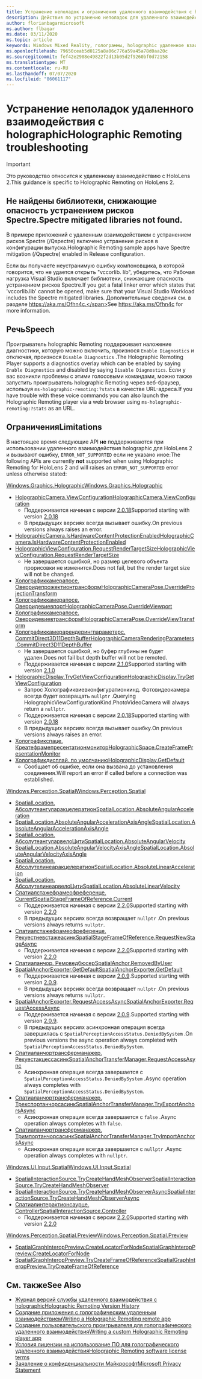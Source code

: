 ```yaml
---
title: Устранение неполадок и ограничения удаленного взаимодействия с holographic
description: Действия по устранению неполадок для удаленного взаимодействия holographic в HoloLens 2.
author: florianbagarmicrosoft
ms.author: flbagar
ms.date: 03/11/2020
ms.topic: article
keywords: Windows Mixed Reality, голограммы, holographic удаленное взаимодействие, удаленная визуализация, Сетевая визуализация, HoloLens, удаленные голограммы, устранение неполадок, помощь
ms.openlocfilehash: 79650ceab5d0125a8a06c776a59a45a78d0aa20c
ms.sourcegitcommit: fef42e2908e49822f2d13b05d2f9260bf0d72158
ms.translationtype: MT
ms.contentlocale: ru-RU
ms.lasthandoff: 07/07/2020
ms.locfileid: "86061117"
---
```

# <a name="holographic-remoting-troubleshooting"></a><span data-ttu-id="b6d26-104">Устранение неполадок удаленного взаимодействия с holographic</span><span class="sxs-lookup"><span data-stu-id="b6d26-104">Holographic Remoting troubleshooting</span></span>

> [!IMPORTANT]
> <span data-ttu-id="b6d26-105">Это руководство относится к удаленному взаимодействию с HoloLens 2.</span><span class="sxs-lookup"><span data-stu-id="b6d26-105">This guidance is specific to Holographic Remoting on HoloLens 2.</span></span>

## <a name="spectre-mitigated-libraries-not-found"></a><span data-ttu-id="b6d26-106">Не найдены библиотеки, снижающие опасность устранением рисков Spectre.</span><span class="sxs-lookup"><span data-stu-id="b6d26-106">Spectre mitigated libraries not found.</span></span>

<span data-ttu-id="b6d26-107">В примере приложений с удаленным взаимодействием с устранением рисков Spectre (/Qspectre) включено устранение рисков в конфигурации выпуска.</span><span class="sxs-lookup"><span data-stu-id="b6d26-107">Holographic Remoting sample apps have Spectre mitigation (/Qspectre) enabled in Release configuration.</span></span>

<span data-ttu-id="b6d26-108">Если вы получаете неустранимую ошибку компоновщика, в которой говорится, что не удается открыть "vccorlib. lib", убедитесь, что Рабочая нагрузка Visual Studio включает библиотеки, снижающие опасность устранением рисков Spectre.</span><span class="sxs-lookup"><span data-stu-id="b6d26-108">If you get a fatal linker error which states that 'vccorlib.lib' cannot be opened, make sure that your Visual Studio Workload includes the Spectre mitigated libraries.</span></span> <span data-ttu-id="b6d26-109">Дополнительные сведения см. в разделе https://aka.ms/Ofhn4c.</span><span class="sxs-lookup"><span data-stu-id="b6d26-109">See https://aka.ms/Ofhn4c for more information.</span></span>

## <a name="speech"></a><span data-ttu-id="b6d26-110">Речь</span><span class="sxs-lookup"><span data-stu-id="b6d26-110">Speech</span></span>

<span data-ttu-id="b6d26-111">Проигрыватель holographic Remoting поддерживает наложение диагностики, которую можно включить, произнося ```Enable Diagnostics``` и отключая, произнося ```Disable Diagnostics``` .</span><span class="sxs-lookup"><span data-stu-id="b6d26-111">The Holographic Remoting Player supports a diagnostics overlay which can be enabled by saying ```Enable Diagnostics``` and disabled by saying ```Disable Diagnostics```.</span></span> <span data-ttu-id="b6d26-112">Если у вас возникли проблемы с этими голосовыми командами, можно также запустить проигрыватель holographic Remoting через веб-браузер, используя ```ms-holographic-remoting:?stats``` в качестве URL-адреса.</span><span class="sxs-lookup"><span data-stu-id="b6d26-112">If you have trouble with these voice commands you can also launch the Holographic Remoting player via a web browser using ```ms-holographic-remoting:?stats``` as an URL.</span></span>

## <a name="limitations"></a><span data-ttu-id="b6d26-113">Ограничения</span><span class="sxs-lookup"><span data-stu-id="b6d26-113">Limitations</span></span>

<span data-ttu-id="b6d26-114">В настоящее время следующие API **не** поддерживаются при использовании удаленного взаимодействия holographic для HoloLens 2 и вызывают ошибку, ```ERROR_NOT_SUPPORTED``` если не указано иное:</span><span class="sxs-lookup"><span data-stu-id="b6d26-114">The following APIs are currently **not** supported when using Holographic Remoting for HoloLens 2 and will raises an ```ERROR_NOT_SUPPORTED``` error unless otherwise stated:</span></span>

[<span data-ttu-id="b6d26-115">Windows.Graphics.Holographic</span><span class="sxs-lookup"><span data-stu-id="b6d26-115">Windows.Graphics.Holographic</span></span>](https://docs.microsoft.com/uwp/api/windows.graphics.holographic)

* [<span data-ttu-id="b6d26-116">HolographicCamera.ViewConfiguration</span><span class="sxs-lookup"><span data-stu-id="b6d26-116">HolographicCamera.ViewConfiguration</span></span>](https://docs.microsoft.com/uwp/api/windows.graphics.holographic.holographiccamera.viewconfiguration)
  - <span data-ttu-id="b6d26-117">Поддерживается начиная с версии [2.0.18](holographic-remoting-version-history.md#v2.0.18)</span><span class="sxs-lookup"><span data-stu-id="b6d26-117">Supported starting with version [2.0.18](holographic-remoting-version-history.md#v2.0.18)</span></span>
  - <span data-ttu-id="b6d26-118">В предыдущих версиях всегда вызывает ошибку.</span><span class="sxs-lookup"><span data-stu-id="b6d26-118">On previous versions always raises an error.</span></span>
* [<span data-ttu-id="b6d26-119">HolographicCamera.IsHardwareContentProtectionEnabled</span><span class="sxs-lookup"><span data-stu-id="b6d26-119">HolographicCamera.IsHardwareContentProtectionEnabled</span></span>](https://docs.microsoft.com/uwp/api/windows.graphics.holographic.holographiccamera.ishardwarecontentprotectionenabled#Windows_Graphics_Holographic_HolographicCamera_IsHardwareContentProtectionEnabled)
* [<span data-ttu-id="b6d26-120">HolographicViewConfiguration.RequestRenderTargetSize</span><span class="sxs-lookup"><span data-stu-id="b6d26-120">HolographicViewConfiguration.RequestRenderTargetSize</span></span>](https://docs.microsoft.com/uwp/api/windows.graphics.holographic.holographicviewconfiguration.requestrendertargetsize#Windows_Graphics_Holographic_HolographicViewConfiguration_RequestRenderTargetSize_Windows_Foundation_Size_)
  - <span data-ttu-id="b6d26-121">Не завершается ошибкой, но размер целевого объекта прорисовки не изменится.</span><span class="sxs-lookup"><span data-stu-id="b6d26-121">Does not fail, but the render target size will not be changed.</span></span>
* [<span data-ttu-id="b6d26-122">Холографиккамерапосе. Оверридепрожектионтрансформ</span><span class="sxs-lookup"><span data-stu-id="b6d26-122">HolographicCameraPose.OverrideProjectionTransform</span></span>](https://docs.microsoft.com/uwp/api/windows.graphics.holographic.holographiccamerapose.overrideprojectiontransform)
* [<span data-ttu-id="b6d26-123">Холографиккамерапосе. Оверридевиевпорт</span><span class="sxs-lookup"><span data-stu-id="b6d26-123">HolographicCameraPose.OverrideViewport</span></span>](https://docs.microsoft.com/uwp/api/windows.graphics.holographic.holographiccamerapose.overrideviewport)
* [<span data-ttu-id="b6d26-124">Холографиккамерапосе. Оверридевиевтрансформ</span><span class="sxs-lookup"><span data-stu-id="b6d26-124">HolographicCameraPose.OverrideViewTransform</span></span>](https://docs.microsoft.com/uwp/api/windows.graphics.holographic.holographiccamerapose.overrideviewtransform)
* [<span data-ttu-id="b6d26-125">Холографиккамерарендерингпараметерс. CommitDirect3D11DepthBuffer</span><span class="sxs-lookup"><span data-stu-id="b6d26-125">HolographicCameraRenderingParameters.CommitDirect3D11DepthBuffer</span></span>](https://docs.microsoft.com/uwp/api/windows.graphics.holographic.holographiccamerarenderingparameters.commitdirect3d11depthbuffer#Windows_Graphics_Holographic_HolographicCameraRenderingParameters_CommitDirect3D11DepthBuffer_Windows_Graphics_DirectX_Direct3D11_IDirect3DSurface_)
  - <span data-ttu-id="b6d26-126">Не завершается ошибкой, но буфер глубины не будет удален.</span><span class="sxs-lookup"><span data-stu-id="b6d26-126">Does not fail but depth buffer will not be remoted.</span></span>
  - <span data-ttu-id="b6d26-127">Поддерживается начиная с версии [2.1.0](holographic-remoting-version-history.md#v2.1.0)</span><span class="sxs-lookup"><span data-stu-id="b6d26-127">Supported starting with version [2.1.0](holographic-remoting-version-history.md#v2.1.0)</span></span>
* [<span data-ttu-id="b6d26-128">HolographicDisplay.TryGetViewConfiguration</span><span class="sxs-lookup"><span data-stu-id="b6d26-128">HolographicDisplay.TryGetViewConfiguration</span></span>](https://docs.microsoft.com/uwp/api/windows.graphics.holographic.holographicdisplay.trygetviewconfiguration)
  - <span data-ttu-id="b6d26-129">Запрос Холографиквиевконфигуратионкинд. Фотовидеокамера всегда будет возвращать ```nullptr``` .</span><span class="sxs-lookup"><span data-stu-id="b6d26-129">Querying HolographicViewConfigurationKind.PhotoVideoCamera will always return a ```nullptr```.</span></span>
  - <span data-ttu-id="b6d26-130">Поддерживается начиная с версии [2.0.18](holographic-remoting-version-history.md#v2.0.18)</span><span class="sxs-lookup"><span data-stu-id="b6d26-130">Supported starting with version [2.0.18](holographic-remoting-version-history.md#v2.0.18)</span></span>
  - <span data-ttu-id="b6d26-131">В предыдущих версиях всегда вызывает ошибку.</span><span class="sxs-lookup"><span data-stu-id="b6d26-131">On previous versions always raises an error.</span></span>
* [<span data-ttu-id="b6d26-132">Холографикспаце. Креатефрамепресентатионмонитор</span><span class="sxs-lookup"><span data-stu-id="b6d26-132">HolographicSpace.CreateFramePresentationMonitor</span></span>](https://docs.microsoft.com/uwp/api/windows.graphics.holographic.holographicspace.createframepresentationmonitor)
* [<span data-ttu-id="b6d26-133">Холографикдисплай. по умолчанию</span><span class="sxs-lookup"><span data-stu-id="b6d26-133">HolographicDisplay.GetDefault</span></span>](https://docs.microsoft.com/uwp/api/windows.graphics.holographic.holographicdisplay.getdefault#Windows_Graphics_Holographic_HolographicDisplay_GetDefault)
  - <span data-ttu-id="b6d26-134">Сообщает об ошибке, если она вызвана до установления соединения.</span><span class="sxs-lookup"><span data-stu-id="b6d26-134">Will report an error if called before a connection was established.</span></span>


[<span data-ttu-id="b6d26-135">Windows.Perception.Spatial</span><span class="sxs-lookup"><span data-stu-id="b6d26-135">Windows.Perception.Spatial</span></span>](https://docs.microsoft.com/uwp/api/windows.perception.spatial)

* [<span data-ttu-id="b6d26-136">SpatialLocation. Абсолутеангуларакцелератион</span><span class="sxs-lookup"><span data-stu-id="b6d26-136">SpatialLocation.AbsoluteAngularAcceleration</span></span>](https://docs.microsoft.com/uwp/api/windows.perception.spatial.spatiallocation.absoluteangularacceleration)
* [<span data-ttu-id="b6d26-137">SpatialLocation.AbsoluteAngularAccelerationAxisAngle</span><span class="sxs-lookup"><span data-stu-id="b6d26-137">SpatialLocation.AbsoluteAngularAccelerationAxisAngle</span></span>](https://docs.microsoft.com/uwp/api/windows.perception.spatial.spatiallocation.absoluteangularaccelerationaxisangle)
* [<span data-ttu-id="b6d26-138">SpatialLocation. АбсолутеангуларвелоЦити</span><span class="sxs-lookup"><span data-stu-id="b6d26-138">SpatialLocation.AbsoluteAngularVelocity</span></span>](https://docs.microsoft.com/uwp/api/windows.perception.spatial.spatiallocation.absoluteangularvelocity)
* [<span data-ttu-id="b6d26-139">SpatialLocation.AbsoluteAngularVelocityAxisAngle</span><span class="sxs-lookup"><span data-stu-id="b6d26-139">SpatialLocation.AbsoluteAngularVelocityAxisAngle</span></span>](https://docs.microsoft.com/uwp/api/windows.perception.spatial.spatiallocation.absoluteangularvelocityaxisangle)
* [<span data-ttu-id="b6d26-140">SpatialLocation. Абсолутелинеаракцелератион</span><span class="sxs-lookup"><span data-stu-id="b6d26-140">SpatialLocation.AbsoluteLinearAcceleration</span></span>](https://docs.microsoft.com/uwp/api/windows.perception.spatial.spatiallocation.absolutelinearacceleration)
* [<span data-ttu-id="b6d26-141">SpatialLocation. АбсолутелинеарвелоЦити</span><span class="sxs-lookup"><span data-stu-id="b6d26-141">SpatialLocation.AbsoluteLinearVelocity</span></span>](https://docs.microsoft.com/uwp/api/windows.perception.spatial.spatiallocation.absolutelinearvelocity)
* [<span data-ttu-id="b6d26-142">Спатиалстажефрамеофреференце. Current</span><span class="sxs-lookup"><span data-stu-id="b6d26-142">SpatialStageFrameOfReference.Current</span></span>](https://docs.microsoft.com/uwp/api/windows.perception.spatial.spatialstageframeofreference.current)
  - <span data-ttu-id="b6d26-143">Поддерживается начиная с версии [2.2.0](holographic-remoting-version-history.md#v2.2.0)</span><span class="sxs-lookup"><span data-stu-id="b6d26-143">Supported starting with version [2.2.0](holographic-remoting-version-history.md#v2.2.0)</span></span>
  - <span data-ttu-id="b6d26-144">В предыдущих версиях всегда возвращает ```nullptr``` .</span><span class="sxs-lookup"><span data-stu-id="b6d26-144">On previous versions always returns ```nullptr```.</span></span>
* [<span data-ttu-id="b6d26-145">Спатиалстажефрамеофреференце. Рекуестневстажеасинк</span><span class="sxs-lookup"><span data-stu-id="b6d26-145">SpatialStageFrameOfReference.RequestNewStageAsync</span></span>](https://docs.microsoft.com/uwp/api/windows.perception.spatial.spatialstageframeofreference.requestnewstageasync)
  - <span data-ttu-id="b6d26-146">Поддерживается начиная с версии [2.2.0](holographic-remoting-version-history.md#v2.2.0)</span><span class="sxs-lookup"><span data-stu-id="b6d26-146">Supported starting with version [2.2.0](holographic-remoting-version-history.md#v2.2.0)</span></span>
* [<span data-ttu-id="b6d26-147">Спатиаланчор. Ремоведбюсер</span><span class="sxs-lookup"><span data-stu-id="b6d26-147">SpatialAnchor.RemovedByUser</span></span>](https://docs.microsoft.com/uwp/api/windows.perception.spatial.spatialanchor.removedbyuser)
* [<span data-ttu-id="b6d26-148">SpatialAnchorExporter.GetDefault</span><span class="sxs-lookup"><span data-stu-id="b6d26-148">SpatialAnchorExporter.GetDefault</span></span>](https://docs.microsoft.com/uwp/api/windows.perception.spatial.spatialanchorexporter.getdefault
)
  - <span data-ttu-id="b6d26-149">Поддерживается начиная с версии [2.0.9](holographic-remoting-version-history.md#v2.0.9).</span><span class="sxs-lookup"><span data-stu-id="b6d26-149">Supported starting with version [2.0.9](holographic-remoting-version-history.md#v2.0.9).</span></span> 
  - <span data-ttu-id="b6d26-150">В предыдущих версиях всегда возвращает ```nullptr``` .</span><span class="sxs-lookup"><span data-stu-id="b6d26-150">On previous versions always returns ```nullptr```.</span></span> 
* [<span data-ttu-id="b6d26-151">SpatialAnchorExporter.RequestAccessAsync</span><span class="sxs-lookup"><span data-stu-id="b6d26-151">SpatialAnchorExporter.RequestAccessAsync</span></span>](https://docs.microsoft.com/uwp/api/windows.perception.spatial.spatialanchorexporter.requestaccessasync
)
  - <span data-ttu-id="b6d26-152">Поддерживается начиная с версии [2.0.9](holographic-remoting-version-history.md#v2.0.9).</span><span class="sxs-lookup"><span data-stu-id="b6d26-152">Supported starting with version [2.0.9](holographic-remoting-version-history.md#v2.0.9).</span></span> 
  - <span data-ttu-id="b6d26-153">В предыдущих версиях асинхронная операция всегда завершилась с ```SpatialPerceptionAccessStatus.DeniedBySystem``` .</span><span class="sxs-lookup"><span data-stu-id="b6d26-153">On previous versions the async operation always completed with ```SpatialPerceptionAccessStatus.DeniedBySystem```.</span></span>
* [<span data-ttu-id="b6d26-154">Спатиаланчортрансферманажер. Рекуестакцессасинк</span><span class="sxs-lookup"><span data-stu-id="b6d26-154">SpatialAnchorTransferManager.RequestAccessAsync</span></span>](https://docs.microsoft.com/uwp/api/windows.perception.spatial.spatialanchortransfermanager.requestaccessasync#Windows_Perception_Spatial_SpatialAnchorTransferManager_RequestAccessAsync)
  - <span data-ttu-id="b6d26-155">Асинхронная операция всегда завершается с ```SpatialPerceptionAccessStatus.DeniedBySystem``` .</span><span class="sxs-lookup"><span data-stu-id="b6d26-155">Async operation always completes with ```SpatialPerceptionAccessStatus.DeniedBySystem```.</span></span>
* [<span data-ttu-id="b6d26-156">Спатиаланчортрансферманажер. Трекспортанчорсасинк</span><span class="sxs-lookup"><span data-stu-id="b6d26-156">SpatialAnchorTransferManager.TryExportAnchorsAsync</span></span>](https://docs.microsoft.com/uwp/api/windows.perception.spatial.spatialanchortransfermanager.tryexportanchorsasync#Windows_Perception_Spatial_SpatialAnchorTransferManager_TryExportAnchorsAsync_Windows_Foundation_Collections_IIterable_Windows_Foundation_Collections_IKeyValuePair_System_String_Windows_Perception_Spatial_SpatialAnchor___Windows_Storage_Streams_IOutputStream_)
  - <span data-ttu-id="b6d26-157">Асинхронная операция всегда завершается с ```false``` .</span><span class="sxs-lookup"><span data-stu-id="b6d26-157">Async operation always completes with ```false```.</span></span>
* [<span data-ttu-id="b6d26-158">Спатиаланчортрансферманажер. Тримпортанчорсасинк</span><span class="sxs-lookup"><span data-stu-id="b6d26-158">SpatialAnchorTransferManager.TryImportAnchorsAsync</span></span>](https://docs.microsoft.com/uwp/api/windows.perception.spatial.spatialanchortransfermanager.tryimportanchorsasync
)
  - <span data-ttu-id="b6d26-159">Асинхронная операция всегда завершается с ```nullptr``` .</span><span class="sxs-lookup"><span data-stu-id="b6d26-159">Async operation always completes with ```nullptr```.</span></span>

[<span data-ttu-id="b6d26-160">Windows.UI.Input.Spatial</span><span class="sxs-lookup"><span data-stu-id="b6d26-160">Windows.UI.Input.Spatial</span></span>](https://docs.microsoft.com/uwp/api/windows.ui.input.spatial)

* [<span data-ttu-id="b6d26-161">SpatialInteractionSource.TryCreateHandMeshObserver</span><span class="sxs-lookup"><span data-stu-id="b6d26-161">SpatialInteractionSource.TryCreateHandMeshObserver</span></span>](https://docs.microsoft.com/uwp/api/windows.ui.input.spatial.spatialinteractionsource.trycreatehandmeshobserver#Windows_UI_Input_Spatial_SpatialInteractionSource_TryCreateHandMeshObserver)
* [<span data-ttu-id="b6d26-162">SpatialInteractionSource.TryCreateHandMeshObserverAsync</span><span class="sxs-lookup"><span data-stu-id="b6d26-162">SpatialInteractionSource.TryCreateHandMeshObserverAsync</span></span>](https://docs.microsoft.com/uwp/api/windows.ui.input.spatial.spatialinteractionsource.trycreatehandmeshobserverasync)
* [<span data-ttu-id="b6d26-163">Спатиалинтерактионсаурце. Controller</span><span class="sxs-lookup"><span data-stu-id="b6d26-163">SpatialInteractionSource.Controller</span></span>](https://docs.microsoft.com/uwp/api/windows.ui.input.spatial.spatialinteractionsource.controller#Windows_UI_Input_Spatial_SpatialInteractionSource_Controller)
  - <span data-ttu-id="b6d26-164">Поддерживается начиная с версии [2.2.0](holographic-remoting-version-history.md#v2.2.0)</span><span class="sxs-lookup"><span data-stu-id="b6d26-164">Supported starting with version [2.2.0](holographic-remoting-version-history.md#v2.2.0)</span></span>

[<span data-ttu-id="b6d26-165">Windows.Perception.Spatial.Preview</span><span class="sxs-lookup"><span data-stu-id="b6d26-165">Windows.Perception.Spatial.Preview</span></span>](https://docs.microsoft.com/uwp/api/windows.perception.spatial.preview)

* [<span data-ttu-id="b6d26-166">SpatialGraphInteropPreview.CreateLocatorForNode</span><span class="sxs-lookup"><span data-stu-id="b6d26-166">SpatialGraphInteropPreview.CreateLocatorForNode</span></span>](https://docs.microsoft.com/uwp/api/windows.perception.spatial.preview.spatialgraphinteroppreview.createlocatorfornode)
* [<span data-ttu-id="b6d26-167">SpatialGraphInteropPreview.TryCreateFrameOfReference</span><span class="sxs-lookup"><span data-stu-id="b6d26-167">SpatialGraphInteropPreview.TryCreateFrameOfReference</span></span>](https://docs.microsoft.com/uwp/api/windows.perception.spatial.preview.spatialgraphinteroppreview.trycreateframeofreference)

## <a name="see-also"></a><span data-ttu-id="b6d26-168">См. также</span><span class="sxs-lookup"><span data-stu-id="b6d26-168">See Also</span></span>
* [<span data-ttu-id="b6d26-169">Журнал версий службы удаленного взаимодействия с holographic</span><span class="sxs-lookup"><span data-stu-id="b6d26-169">Holographic Remoting Version History</span></span>](holographic-remoting-version-history.md)
* [<span data-ttu-id="b6d26-170">Создание приложения с голографическим удаленным взаимодействием</span><span class="sxs-lookup"><span data-stu-id="b6d26-170">Writing a Holographic Remoting remote app</span></span>](holographic-remoting-create-host.md)
* [<span data-ttu-id="b6d26-171">Создание пользовательского проигрывателя для голографического удаленного взаимодействия</span><span class="sxs-lookup"><span data-stu-id="b6d26-171">Writing a custom Holographic Remoting player app</span></span>](holographic-remoting-create-player.md)
* [<span data-ttu-id="b6d26-172">Условия лицензии на использование ПО для голографического удаленного взаимодействия</span><span class="sxs-lookup"><span data-stu-id="b6d26-172">Holographic Remoting software license terms</span></span>](https://docs.microsoft.com/legal/mixed-reality/microsoft-holographic-remoting-software-license-terms)
* [<span data-ttu-id="b6d26-173">Заявление о конфиденциальности Майкрософт</span><span class="sxs-lookup"><span data-stu-id="b6d26-173">Microsoft Privacy Statement</span></span>](https://go.microsoft.com/fwlink/?LinkId=521839)
